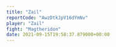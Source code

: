 ```yaml
---
title: "Zail"
reportCode: "AwzDtkJpV16dYmNv"
player: "Zail"
fight: "Magtheridon"
date: 2021-09-15T19:58:37.879000+00:00
---
```

